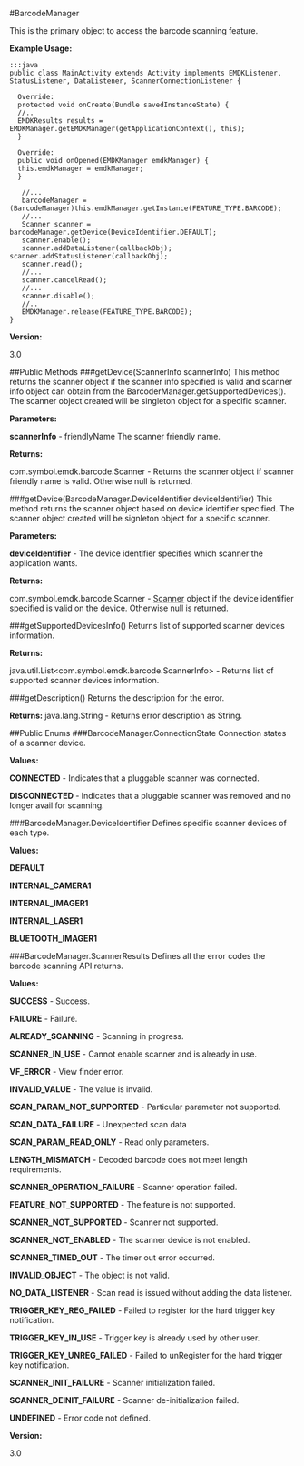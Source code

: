 #BarcodeManager

This is the primary object to access the barcode scanning feature.

**Example Usage:**

    :::java
    public class MainActivity extends Activity implements EMDKListener, StatusListener, DataListener, ScannerConnectionListener {
    
      Override:
      protected void onCreate(Bundle savedInstanceState) { 
      //.. 
      EMDKResults results = EMDKManager.getEMDKManager(getApplicationContext(), this); 
      }

      Override:
      public void onOpened(EMDKManager emdkManager) { 
      this.emdkManager = emdkManager; 
      } 

       //... 
       barcodeManager = (BarcodeManager)this.emdkManager.getInstance(FEATURE_TYPE.BARCODE); 
       //... 
       Scanner scanner = barcodeManager.getDevice(DeviceIdentifier.DEFAULT); 
       scanner.enable(); 
       scanner.addDataListener(callbackObj); scanner.addStatusListener(callbackObj); 
       scanner.read(); 
       //... 
       scanner.cancelRead(); 
       //... 
       scanner.disable(); 
       //.. 
       EMDKManager.release(FEATURE_TYPE.BARCODE);  
    } 


**Version:**

3.0

##Public Methods
###getDevice(ScannerInfo scannerInfo)
This method returns the scanner object if the scanner info specified is valid and scanner info object can obtain from the BarcoderManager.getSupportedDevices(). The scanner object created will be singleton object for a specific scanner.

**Parameters:**

**scannerInfo** - friendlyName The scanner friendly name.

**Returns:**

com.symbol.emdk.barcode.Scanner - Returns the scanner object if scanner friendly name is valid. Otherwise null is returned.

###getDevice(BarcodeManager.DeviceIdentifier deviceIdentifier)
This method returns the scanner object based on device identifier specified. The scanner object created will be signleton object for a specific scanner.

**Parameters:**

**deviceIdentifier** - The device identifier specifies which scanner the application wants.

**Returns:**

com.symbol.emdk.barcode.Scanner - [Scanner](Scanner) object if the device identifier specified is valid on the device. Otherwise null is returned.

###getSupportedDevicesInfo()
Returns list of supported scanner devices information.

**Returns:**

java.util.List&lt;com.symbol.emdk.barcode.ScannerInfo&gt; - Returns list of supported scanner devices information.

###getDescription()
Returns the description for the error.

**Returns:**
java.lang.String - Returns error description as String.

##Public Enums
###BarcodeManager.ConnectionState
Connection states of a scanner device.

**Values:**

**CONNECTED** - Indicates that a pluggable scanner was connected.

**DISCONNECTED** - Indicates that a pluggable scanner was removed and no longer avail for scanning.

###BarcodeManager.DeviceIdentifier
Defines specific scanner devices of each type.

**Values:**

**DEFAULT**

**INTERNAL_CAMERA1**

**INTERNAL_IMAGER1**

**INTERNAL_LASER1**

**BLUETOOTH_IMAGER1**

###BarcodeManager.ScannerResults
Defines all the error codes the barcode scanning API returns. 

**Values:**

**SUCCESS** - Success.

**FAILURE** - Failure.

**ALREADY_SCANNING** - Scanning in progress.

**SCANNER_IN_USE** - Cannot enable scanner and is already in use.

**VF_ERROR** - View finder error.

**INVALID_VALUE** - The value is invalid.

**SCAN_PARAM_NOT_SUPPORTED** - Particular parameter not supported.

**SCAN_DATA_FAILURE** - Unexpected scan data

**SCAN_PARAM_READ_ONLY** - Read only parameters.

**LENGTH_MISMATCH** - Decoded barcode does not meet length requirements.

**SCANNER_OPERATION_FAILURE** - Scanner operation failed.

**FEATURE_NOT_SUPPORTED** - The feature is not supported.

**SCANNER_NOT_SUPPORTED** - Scanner not supported.

**SCANNER_NOT_ENABLED** - The scanner device is not enabled.

**SCANNER_TIMED_OUT** - The timer out error occurred.

**INVALID_OBJECT** - The object is not valid.

**NO_DATA_LISTENER** - Scan read is issued without adding the data listener.

**TRIGGER_KEY_REG_FAILED** - Failed to register for the hard trigger key notification.

**TRIGGER_KEY_IN_USE** - Trigger key is already used by other user.

**TRIGGER_KEY_UNREG_FAILED** - Failed to unRegister for the hard trigger key notification.

**SCANNER_INIT_FAILURE** - Scanner initialization failed.

**SCANNER_DEINIT_FAILURE** - Scanner de-initialization failed.

**UNDEFINED** - Error code not defined.

**Version:**

3.0